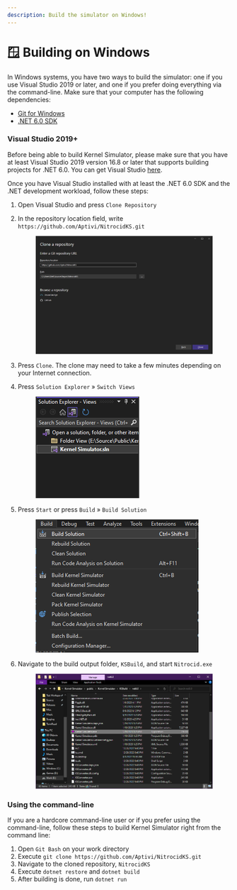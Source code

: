 ```yaml
---
description: Build the simulator on Windows!
---
```


# 🪟 Building on Windows

In Windows systems, you have two ways to build the simulator: one if you use Visual Studio 2019 or later, and one if you prefer doing everything via the command-line. Make sure that your computer has the following dependencies:

* [Git for Windows](https://git-scm.com/download/win)
* [.NET 6.0 SDK](https://dotnet.microsoft.com/en-us/download/dotnet/6.0)

### Visual Studio 2019+

Before being able to build Kernel Simulator, please make sure that you have at least Visual Studio 2019 version 16.8 or later that supports building projects for .NET 6.0. You can get Visual Studio [here](https://visualstudio.microsoft.com/).

Once you have Visual Studio installed with at least the .NET 6.0 SDK and the .NET development workload, follow these steps:

1. Open Visual Studio and press `Clone Repository`
2.  In the repository location field, write `https://github.com/Aptivi/NitrocidKS.git`

    <figure><img src="../../.gitbook/assets/createrepo.png" alt=""><figcaption></figcaption></figure>
3. Press `Clone`. The clone may need to take a few minutes depending on your Internet connection.
4.  Press `Solution Explorer` » `Switch Views`

    <figure><img src="../../.gitbook/assets/image (62).png" alt=""><figcaption></figcaption></figure>
5.  Press `Start` or press `Build` » `Build Solution`

    <figure><img src="../../.gitbook/assets/image (53).png" alt=""><figcaption></figcaption></figure>
6.  Navigate to the build output folder, `KSBuild`, and start `Nitrocid.exe`

    <figure><img src="../../.gitbook/assets/image (38).png" alt=""><figcaption></figcaption></figure>

### Using the command-line

If you are a hardcore command-line user or if you prefer using the command-line, follow these steps to build Kernel Simulator right from the command line:

1. Open `Git Bash` on your work directory
2. Execute `git clone https://github.com/Aptivi/NitrocidKS.git`
3. Navigate to the cloned repository, `NitrocidKS`
4. Execute `dotnet restore` and `dotnet build`
5. After building is done, run `dotnet run`
